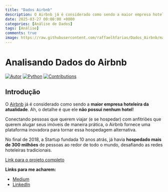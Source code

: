 ```yaml
---
title: "Dados Airbnb"
description: O Airbnb já é considerado como sendo a maior empresa hoteleira da atualidade. Ah, o detalhe é que ele não possui nenhum hotel!
date: 2025-03-27 00:00:00 +0000
categories: [Análise de Dados]
tags: [Análise]
comments: true
image: https://raw.githubusercontent.com/raffaelhfarias/Dados_Airbnb/main/imgens/Veneza_Airbnb_int.png
---
```


# Analisando Dados do Airbnb

[![Autor](https://img.shields.io/badge/autor-rhfariasn-red.svg)](https://shields.io/)
[![Python](https://img.shields.io/badge/python-3.7+-blue.svg)](https://shields.io/)
[![Contributions](https://img.shields.io/badge/contributions-bem_vindo-green.svg)](https://shields.io/)

## Introdução

O [Airbnb](https://www.airbnb.com.br/) já é considerado como sendo a **maior empresa hoteleira da atualidade**. Ah, o detalhe é que ele **não possui nenhum hotel**!

Conectando pessoas que querem viajar (e se hospedar) com anfitriões que querem alugar seus imóveis de maneira prática, o Airbnb fornece uma plataforma inovadora para tornar essa hospedagem alternativa.

No final de 2018, a Startup fundada 10 anos atrás, já havia **hospedado mais de 300 milhões** de pessoas ao redor de todo o mundo, desafiando as redes hoteleiras tradicionais.

[Link para o projeto completo](https://github.com/raffaelhfarias/Dados_Airbnb/blob/main/Analise_os_Dados_do_Airbnb_Veneza.ipynb)

**Links para me acharem:**
* [Medium](https://medium.com/@raffaelhfarias)
* [LinkedIn](https://www.linkedin.com/in/raffael-henrique-59922520a/)
